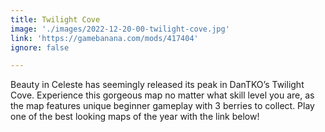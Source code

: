 ```yaml
---
title: Twilight Cove
image: './images/2022-12-20-00-twilight-cove.jpg'
link: 'https://gamebanana.com/mods/417404'
ignore: false

---
```


Beauty in Celeste has seemingly released its peak in DanTKO’s Twilight Cove. Experience this gorgeous map no matter what skill level you are, as the map features unique beginner gameplay with 3 berries to collect. Play one of the best looking maps of the year with the link below!
